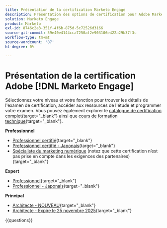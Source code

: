 ```yaml
---
title: Présentation de la certification Marketo Engage
description: Présentation des options de certification pour Adobe Marketo Engage
solution: Marketo Engage
product: Marketo
exl-id: 8746c2a3-351f-4f6b-875d-5c72526d3166
source-git-commit: 59e40e4144cca7250af2e903106e422a29b37f3c
workflow-type: tm+mt
source-wordcount: '87'
ht-degree: 0%

---
```


# Présentation de la certification Adobe [!DNL Marketo Engage]

Sélectionnez votre niveau et votre fonction pour trouver les détails de l&#39;examen de certification, accéder aux ressources de l&#39;étude et programmer votre examen. Vous pouvez également explorer le [catalogue de certification complet](https://certification.adobe.com/certifications){target="_blank"} ainsi que [cours de formation technique](https://certification.adobe.com/courses/?/courses){target="_blank"}.

**Professionnel**

* [Professionnel certifié](https://certification.adobe.com/certification/engage-professional){target="_blank"} <!--AD0-E555-->
* [Professionnel certifié - Japonais](https://certification.adobe.com/certification/engage-professional){target="_blank"} <!--AD0-E555-J-->
* [Spécialiste du marketing numérique](https://certification.adobe.com/certification/digital-marketer-professional) (notez que cette certification n’est pas prise en compte dans les exigences des partenaires){target="_blank"} <!--AD0-E564-->

**Expert**

* [Professionnel](https://certification.adobe.com/certification/marketo-engage-business-practitioner-expert){target="_blank"} <!--AD0-E559-->
* [Professionnel - Japonais](https://certification.adobe.com/certification/marketo-engage-business-practitioner-expert){target="_blank"} <!--AD0-E559-J-->

**Principal**

* [Architecte - NOUVEAU](https://certification.adobe.com/certification/engage-architect-master/1310){target="_blank"} <!--AD0-E563-->
* [Architecte - Expire le 25 novembre 2025](https://certification.adobe.com/certification/marketo-engage-architect-master){target="_blank"} <!--AD0-E560-->

{{questions}}

